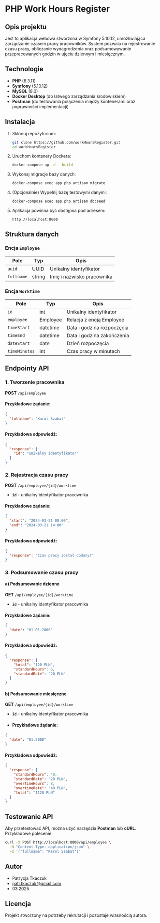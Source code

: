 # PHP Work Hours Register

## Opis projektu

Jest to aplikacja webowa stworzona w Symfony 5.10.12, umożliwiająca zarządzanie czasem pracy pracowników. System pozwala na rejestrowanie czasu pracy, obliczanie wynagrodzenia oraz podsumowywanie przepracowanych godzin w ujęciu dziennym i miesięcznym.

## Technologie
- **PHP** (8.3.11)
- **Symfony** (5.10.12)
- **MySQL** (8.0)
- **Docker Desktop** (do łatwego zarządzania środowiskiem)
- **Postman** (do testowania połączenia między kontenerami oraz poprawności implementacji)

## Instalacja

1. Sklonuj repozytorium:
   ```bash
   git clone https://github.com/workHoursRegister.git
   cd workHoursRegister
   ```

2. Uruchom kontenery Dockera:
   ```bash
   docker-compose up -d --build
   ```

3. Wykonaj migracje bazy danych:
   ```bash
   docker-compose exec app php artisan migrate
   ```

4. (Opcjonalnie) Wypełnij bazę testowymi danymi:
   ```bash
   docker-compose exec app php artisan db:seed
   ```

5. Aplikacja powinna być dostępna pod adresem:
   ```
   http://localhost:8000
   ```

## Struktura danych

### Encja `Employee`
| Pole       | Typ    | Opis                       |
|------------|--------|----------------------------|
| `uuid`     | UUID   | Unikalny identyfikator     |
| `fullname` | string | Imię i nazwisko pracownika |

### Encja `WorkTime`
| Pole          | Typ      | Opis                       |
|---------------|--------- |----------------------------|
| `id`          | int      | Unikalny identyfikator     |
| `employee`    | Employee | Relacja z encją Employee   |
| `timeStart`   | datetime | Data i godzina rozpoczęcia |
| `timeEnd`     | datetime | Data i godzina zakończenia |
| `dateStart`   | date     | Dzień rozpoczęcia          |
| `timeMinutes` | int      | Czas pracy w minutach      |

## Endpointy API

### 1. Tworzenie pracownika
**POST** `/api/employee`
#### Przykładowe żądanie:
```json
{
  "fullname": "Karol Szabat"
}
```
#### Przykładowa odpowiedź:
```json
{
  "response": {
    "id": "unikalny identyfikator"
  }
}
```

### 2. Rejestracja czasu pracy
**POST** `/api/employee/{id}/worktime`
- **`id`** - unikalny identyfikator pracownika
#### Przykładowe żądanie:
```json
{
  "start": "2024-03-21 08:00",
  "end": "2024-03-21 14:00"
}
```
#### Przykładowa odpowiedź:
```json
{
  "response": "Czas pracy został dodany!"
}
```

### 3. Podsumowanie czasu pracy
#### a) Podsumowanie dzienne
**GET** `/api/employee/{id}/worktime`
- **`id`** - unikalny identyfikator pracownika
#### Przykładowe żądanie:
```json
{
  "date": "01.01.2000"
}
```
#### Przykładowa odpowiedź:
```json
{
  "response": {
    "total": "120 PLN",
    "standardHours": 6,
    "standardRate": "20 PLN"
  }
}
```

#### b) Podsumowanie miesięczne
**GET** `/api/employee/{id}/worktime`
- **`id`** - unikalny identyfikator pracownika
- #### Przykładowe żądanie:
```json
{
  "date": "01.2000"
}
```
#### Przykładowa odpowiedź:
```json
{
  "response": {
    "standardHours": 40,
    "standardRate": "20 PLN",
    "overtimeHours": 8,
    "overtimeRate": "40 PLN",
    "total": "1120 PLN"
  }
}
```

## Testowanie API

Aby przetestować API, można użyć narzędzia **Postman** lub **cURL**. Przykładowe polecenie:
```bash
curl -X POST http://localhost:8000/api/employee \
  -H "Content-Type: application/json" \
  -d '{"fullname": "Karol Szabat"}'
```

## Autor
- Patrycja Tkaczuk
- pati.tkaczuk@gmail.com
- 03.2025

## Licencja
Projekt stworzony na potrzeby rekrutacji i pozostaje własnością autora.

